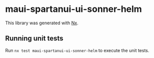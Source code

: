 # maui-spartanui-ui-sonner-helm

This library was generated with [Nx](https://nx.dev).


## Running unit tests

Run `nx test maui-spartanui-ui-sonner-helm` to execute the unit tests.

